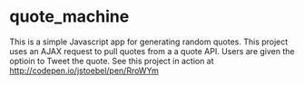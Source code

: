 # quote_machine
This is a simple Javascript app for generating random quotes.  This project uses an AJAX request to pull quotes from a a quote API. Users are given the optioin to Tweet the quote.  See this project in action at http://codepen.io/jstoebel/pen/RroWYm